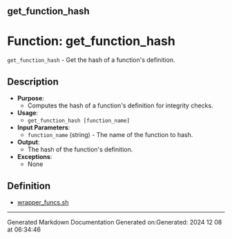 ## get_function_hash
# Function: get_function_hash
`get_function_hash` - Get the hash of a function's definition.
## Description
- **Purpose**: 
  - Computes the hash of a function's definition for integrity checks.
- **Usage**: 
  - `get_function_hash [function_name]`
- **Input Parameters**: 
  - `function_name` (string) - The name of the function to hash.
- **Output**: 
  - The hash of the function's definition.
- **Exceptions**: 
  - None
## Definition
* [wrapper_funcs.sh](/docs/shdoc/bin/shinclude/wrapper_funcs_sh.md)

---
Generated Markdown Documentation
Generated on:Generated: 2024 12 08 at 06:34:46
